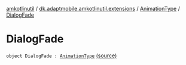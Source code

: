 [amkotlinutil](../../index.md) / [dk.adaptmobile.amkotlinutil.extensions](../index.md) / [AnimationType](index.md) / [DialogFade](./-dialog-fade.md)

# DialogFade

`object DialogFade : `[`AnimationType`](index.md) [(source)](https://github.com/adaptmobile-organization/amkotlinutil/tree/master/amkotlinutil/src/main/java/dk/adaptmobile/amkotlinutil/extensions/ConductorExtensions.kt#L47)